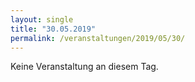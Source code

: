 ```yaml
---
layout: single
title: "30.05.2019"
permalink: /veranstaltungen/2019/05/30/
---
```


Keine Veranstaltung an diesem Tag.
